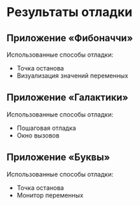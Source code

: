 # Результаты отладки

## Приложение «Фибоначчи»
Использованные способы отладки:
- Точка останова
- Визуализация значений переменных

## Приложение «Галактики»
Использованные способы отладки:
- Пошаговая отладка
- Окно вызовов

## Приложение «Буквы»
Использованные способы отладки:
- Точка останова
- Монитор переменных
